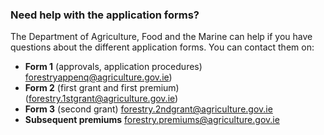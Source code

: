 ###  **Need help with the application forms?**

The Department of Agriculture, Food and the Marine can help if you have
questions about the different application forms. You can contact them on:

  * **Form 1** (approvals, application procedures) forestryappenq@agriculture.gov.ie) 
  * **Form 2** (first grant and first premium) (forestry.1stgrant@agriculture.gov.ie) 
  * **Form 3** (second grant) forestry.2ndgrant@agriculture.gov.ie 
  * **Subsequent premiums** forestry.premiums@agriculture.gov.ie 
